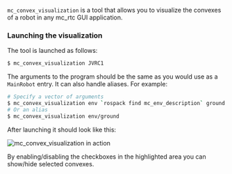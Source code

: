 `mc_convex_visualization` is a tool that allows you to visualize the convexes of a robot in any mc_rtc GUI application.

### Launching the visualization

The tool is launched as follows:

```bash
$ mc_convex_visualization JVRC1
```

The arguments to the program should be the same as you would use as a `MainRobot` entry. It can also handle aliases. For example:

```bash
# Specify a vector of arguments
$ mc_convex_visualization env `rospack find mc_env_description` ground
# Or an alias
$ mc_convex_visualization env/ground
```

After launching it should look like this:

<img src="{{site.baseurl_root}}/assets/tutorials/tools/img/mc_convex_visualization.png" alt="mc_convex_visualization in action" class="img-fluid" />

By enabling/disabling the checkboxes in the highlighted area you can show/hide selected convexes.
